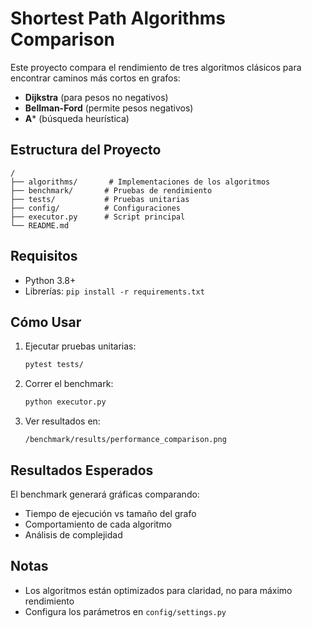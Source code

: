 
# Shortest Path Algorithms Comparison

Este proyecto compara el rendimiento de tres algoritmos clásicos para encontrar caminos más cortos en grafos:

- **Dijkstra** (para pesos no negativos)
- **Bellman-Ford** (permite pesos negativos)
- **A*** (búsqueda heurística)

## Estructura del Proyecto

```
/
├── algorithms/       # Implementaciones de los algoritmos
├── benchmark/       # Pruebas de rendimiento
├── tests/           # Pruebas unitarias
├── config/          # Configuraciones
├── executor.py      # Script principal
└── README.md
```

##  Requisitos

- Python 3.8+
- Librerías: `pip install -r requirements.txt`

##  Cómo Usar

1. Ejecutar pruebas unitarias:
   ```bash
   pytest tests/
   ```

2. Correr el benchmark:
   ```bash
   python executor.py
   ```

3. Ver resultados en:
   ```
   /benchmark/results/performance_comparison.png
   ```

## Resultados Esperados

El benchmark generará gráficas comparando:
- Tiempo de ejecución vs tamaño del grafo
- Comportamiento de cada algoritmo
- Análisis de complejidad

## Notas

- Los algoritmos están optimizados para claridad, no para máximo rendimiento
- Configura los parámetros en `config/settings.py`

